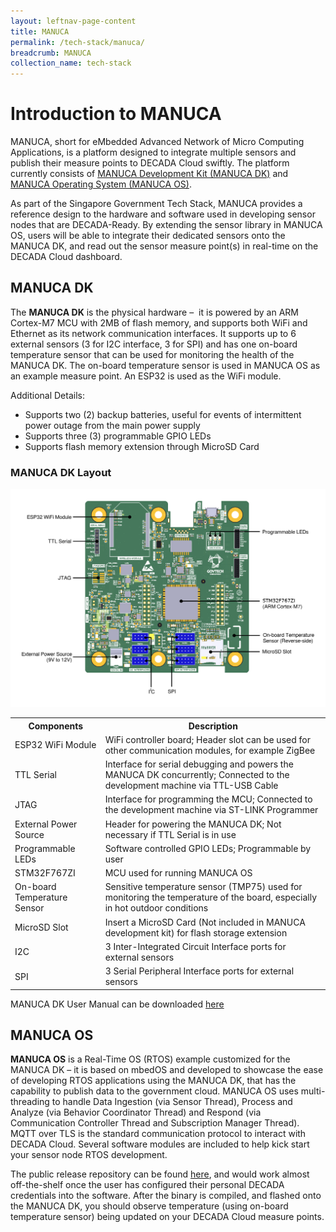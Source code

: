 ```yaml
---
layout: leftnav-page-content
title: MANUCA
permalink: /tech-stack/manuca/
breadcrumb: MANUCA
collection_name: tech-stack
---
```


# Introduction to MANUCA

MANUCA, short for eMbedded Advanced Network of Micro Computing Applications, is a platform designed to integrate multiple sensors and publish their measure points to DECADA Cloud swiftly. The platform currently consists of [MANUCA Development Kit (MANUCA DK)](#MANUCA-DK) and [MANUCA Operating System (MANUCA OS)](#MANUCA-OS).  

As part of the Singapore Government Tech Stack, MANUCA provides a reference design to the hardware and software used in developing sensor nodes that are DECADA-Ready. By extending the sensor library in MANUCA OS, users will be able to integrate their dedicated sensors onto the MANUCA DK, and read out the sensor measure point(s) in real-time on the DECADA Cloud dashboard.  

<a id="MANUCA-DK"></a>
## MANUCA DK
The **MANUCA DK** is the physical hardware –  it is powered by an ARM Cortex-M7 MCU with 2MB of flash memory, and supports both WiFi and Ethernet as its network communication interfaces. It supports up to 6 external sensors (3 for I2C interface, 3 for SPI) and has one on-board temperature sensor that can be used for monitoring the health of the MANUCA DK. The on-board temperature sensor is used in MANUCA OS as an example measure point. An ESP32 is used as the WiFi module.

Additional Details:

- Supports two (2) backup batteries, useful for events of intermittent power outage from the main power supply
- Supports three (3) programmable GPIO LEDs
- Supports flash memory extension through MicroSD Card

### MANUCA DK Layout

![MANUCA DK Layout](/images/manuca/intro/layout.png)

<table>
  <tr>
    <th>Components</th>
    <th>Description</th>
  </tr>
  <tr>
    <td>ESP32 WiFi Module</td>
    <td>WiFi controller board; Header slot can be used for other communication modules, for example ZigBee</td>
  </tr>
  <tr>
    <td>TTL Serial</td>
    <td>Interface for serial debugging and powers the MANUCA DK concurrently; Connected to the development machine via TTL-USB Cable</td>
  </tr>
  <tr>
    <td>JTAG</td>
    <td>Interface for programming the MCU; Connected to the development machine via ST-LINK Programmer</td>
  </tr>
  <tr>
    <td>External Power Source</td>
    <td>Header for powering the MANUCA DK; Not necessary if TTL Serial is in use</td>
  </tr>
  <tr>
    <td>Programmable LEDs</td>
    <td>Software controlled GPIO LEDs; Programmable by user</td>
  </tr>
  <tr>
    <td>STM32F767ZI</td>
    <td>MCU used for running MANUCA OS</td>
  </tr>
  <tr>
    <td>On-board Temperature Sensor</td>
    <td>Sensitive temperature sensor (TMP75) used for monitoring the temperature of the board, especially in hot outdoor conditions</td>
  </tr>
  <tr>
    <td>MicroSD Slot</td>
    <td>Insert a MicroSD Card (Not included in MANUCA development kit) for flash storage extension</td>
  </tr>
  <tr>
    <td>I2C</td>
    <td>3 Inter-Integrated Circuit Interface ports for external sensors</td>
  </tr>
  <tr>
    <td>SPI</td>
    <td>3 Serial Peripheral Interface ports for external sensors</td>
  </tr>
</table>

MANUCA DK User Manual can be downloaded [here](/files/MANUCA_User_Manual_V1.pdf)

<a id="MANUCA-OS"></a>
## MANUCA OS
**MANUCA OS** is a Real-Time OS (RTOS) example customized for the MANUCA DK –  it is based on mbedOS and developed to showcase the ease of developing RTOS applications using the MANUCA DK, that has the capability to publish data to the government cloud. MANUCA OS uses multi-threading to handle Data Ingestion (via Sensor Thread), Process and Analyze (via Behavior Coordinator Thread) and Respond (via Communication Controller Thread and Subscription Manager Thread). MQTT over TLS is the standard communication protocol to interact with DECADA Cloud. Several software modules are included to help kick start your sensor node RTOS development.  

The public release repository can be found [here](https://github.com/GovTechSIOT/stack-manuca-os), and would work almost off-the-shelf once the user has configured their personal DECADA credentials into the software. After the binary is compiled, and flashed onto the MANUCA DK, you should observe temperature (using on-board temperature sensor) being updated on your DECADA Cloud measure points.

